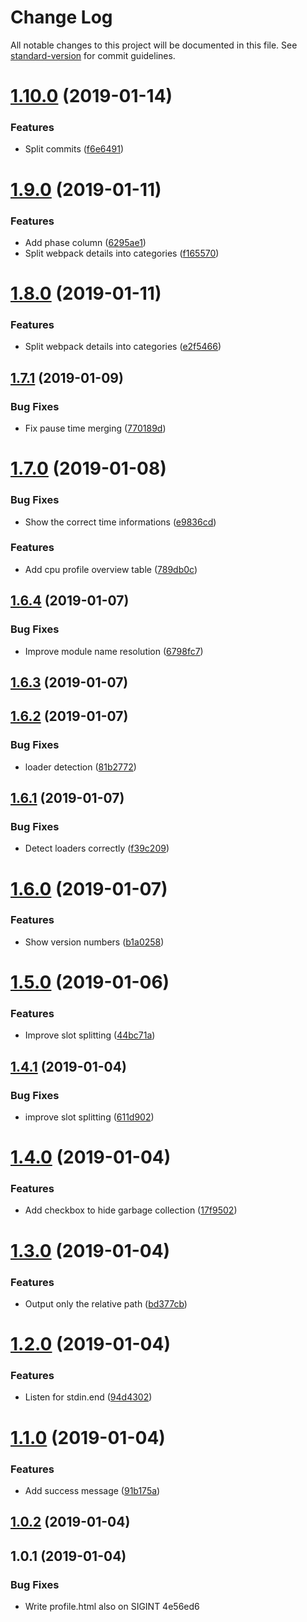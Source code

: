 # Change Log

All notable changes to this project will be documented in this file. See [standard-version](https://github.com/conventional-changelog/standard-version) for commit guidelines.

<a name="1.10.0"></a>
# [1.10.0](https://github.com/jantimon/cpuprofile-webpack-plugin/compare/v1.9.0...v1.10.0) (2019-01-14)


### Features

* Split commits ([f6e6491](https://github.com/jantimon/cpuprofile-webpack-plugin/commit/f6e6491))



<a name="1.9.0"></a>
# [1.9.0](https://github.com/jantimon/cpuprofile-webpack-plugin/compare/v1.7.1...v1.9.0) (2019-01-11)


### Features

* Add phase column ([6295ae1](https://github.com/jantimon/cpuprofile-webpack-plugin/commit/6295ae1))
* Split webpack details into categories ([f165570](https://github.com/jantimon/cpuprofile-webpack-plugin/commit/f165570))



<a name="1.8.0"></a>
# [1.8.0](https://github.com/jantimon/cpuprofile-webpack-plugin/compare/v1.7.1...v1.8.0) (2019-01-11)


### Features

* Split webpack details into categories ([e2f5466](https://github.com/jantimon/cpuprofile-webpack-plugin/commit/e2f5466))



<a name="1.7.1"></a>
## [1.7.1](https://github.com/jantimon/cpuprofile-webpack-plugin/compare/v1.7.0...v1.7.1) (2019-01-09)


### Bug Fixes

* Fix pause time merging ([770189d](https://github.com/jantimon/cpuprofile-webpack-plugin/commit/770189d))



<a name="1.7.0"></a>
# [1.7.0](https://github.com/jantimon/cpuprofile-webpack-plugin/compare/v1.6.4...v1.7.0) (2019-01-08)


### Bug Fixes

* Show the correct time informations ([e9836cd](https://github.com/jantimon/cpuprofile-webpack-plugin/commit/e9836cd))


### Features

* Add cpu profile overview table ([789db0c](https://github.com/jantimon/cpuprofile-webpack-plugin/commit/789db0c))



<a name="1.6.4"></a>
## [1.6.4](https://github.com/jantimon/cpuprofile-webpack-plugin/compare/v1.6.3...v1.6.4) (2019-01-07)


### Bug Fixes

* Improve module name resolution ([6798fc7](https://github.com/jantimon/cpuprofile-webpack-plugin/commit/6798fc7))



<a name="1.6.3"></a>
## [1.6.3](https://github.com/jantimon/cpuprofile-webpack-plugin/compare/v1.6.2...v1.6.3) (2019-01-07)



<a name="1.6.2"></a>
## [1.6.2](https://github.com/jantimon/cpuprofile-webpack-plugin/compare/v1.6.1...v1.6.2) (2019-01-07)


### Bug Fixes

* loader detection ([81b2772](https://github.com/jantimon/cpuprofile-webpack-plugin/commit/81b2772))



<a name="1.6.1"></a>
## [1.6.1](https://github.com/jantimon/cpuprofile-webpack-plugin/compare/v1.6.0...v1.6.1) (2019-01-07)


### Bug Fixes

* Detect loaders correctly ([f39c209](https://github.com/jantimon/cpuprofile-webpack-plugin/commit/f39c209))



<a name="1.6.0"></a>
# [1.6.0](https://github.com/jantimon/cpuprofile-webpack-plugin/compare/v1.5.0...v1.6.0) (2019-01-07)


### Features

* Show version numbers ([b1a0258](https://github.com/jantimon/cpuprofile-webpack-plugin/commit/b1a0258))



<a name="1.5.0"></a>
# [1.5.0](https://github.com/jantimon/cpuprofile-webpack-plugin/compare/v1.4.1...v1.5.0) (2019-01-06)


### Features

* Improve slot splitting ([44bc71a](https://github.com/jantimon/cpuprofile-webpack-plugin/commit/44bc71a))



<a name="1.4.1"></a>
## [1.4.1](https://github.com/jantimon/cpuprofile-webpack-plugin/compare/v1.4.0...v1.4.1) (2019-01-04)


### Bug Fixes

* improve slot splitting ([611d902](https://github.com/jantimon/cpuprofile-webpack-plugin/commit/611d902))



<a name="1.4.0"></a>
# [1.4.0](https://github.com/jantimon/cpuprofile-webpack-plugin/compare/v1.3.0...v1.4.0) (2019-01-04)


### Features

* Add checkbox to hide garbage collection ([17f9502](https://github.com/jantimon/cpuprofile-webpack-plugin/commit/17f9502))



<a name="1.3.0"></a>
# [1.3.0](https://github.com/jantimon/cpuprofile-webpack-plugin/compare/v1.2.0...v1.3.0) (2019-01-04)


### Features

* Output only the relative path ([bd377cb](https://github.com/jantimon/cpuprofile-webpack-plugin/commit/bd377cb))



<a name="1.2.0"></a>
# [1.2.0](https://github.com/jantimon/cpuprofile-webpack-plugin/compare/v1.1.0...v1.2.0) (2019-01-04)


### Features

* Listen for stdin.end ([94d4302](https://github.com/jantimon/cpuprofile-webpack-plugin/commit/94d4302))



<a name="1.1.0"></a>
# [1.1.0](https://github.com/jantimon/cpuprofile-webpack-plugin/compare/v1.0.2...v1.1.0) (2019-01-04)


### Features

* Add success message ([91b175a](https://github.com/jantimon/cpuprofile-webpack-plugin/commit/91b175a))



<a name="1.0.2"></a>
## [1.0.2](/compare/v1.0.1...v1.0.2) (2019-01-04)



<a name="1.0.1"></a>
## 1.0.1 (2019-01-04)


### Bug Fixes

* Write profile.html also on SIGINT 4e56ed6
